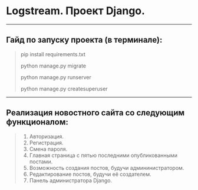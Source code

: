 # **Logstream. Проект Django.**
______
## **Гайд по запуску проекта (в терминале):**
> pip install requirements.txt 
>
> python manage.py migrate
> 
> python manage.py runserver 
> 
> python manage.py createsuperuser
______
## **Реализация новостного сайта со следующим функционалом:**
> 1. Авторизация.
> 2. Регистрация.
> 3. Смена пароля.
> 4. Главная страница с пятью последними опубликованными постами.
> 5. Возможность создания постов, будучи админинистратором.
> 6. Редактирование постов, будучи её создателем.
> 7. Панель администратора Django.